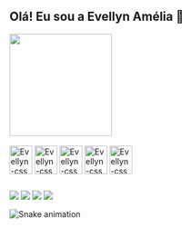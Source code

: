 ## Olá! Eu sou a Evellyn Amélia 👋

<div>
  <img height="180em" src="https://github-readme-stats.vercel.app/api?username=evellynamelia&show_icons=true&theme=radical"/>
</div>

<div style="display: inline_blobk"><br>
  <img align="center" alt="Evellyn-css" height="50" width="40" src="https://cdn.jsdelivr.net/gh/devicons/devicon/icons/javascript/javascript-original.svg" />
  <img align="center" alt="Evellyn-css" height="50" width="40" src="https://cdn.jsdelivr.net/gh/devicons/devicon/icons/css3/css3-original.svg" />
  <img align="center" alt="Evellyn-css" height="50" width="40" src="https://cdn.jsdelivr.net/gh/devicons/devicon/icons/html5/html5-original.svg" />
  <img align="center" alt="Evellyn-css" height="50" width="40" src="https://cdn.jsdelivr.net/gh/devicons/devicon/icons/python/python-original.svg" />
  <img align="center" alt="Evellyn-css" height="50" width="40" src="https://cdn.jsdelivr.net/gh/devicons/devicon/icons/java/java-original.svg" />
</div>

##

<div>
  <a href="https://www.linkedin.com/in/evellyn-am%C3%A9lia-7aaa3b205/" target="_black"><img src="https://img.shields.io/badge/LinkedIn-0077B5?style=for-the-badge&logo=linkedin&logoColor=white" target="_black"></a>
  <a href="https://www.instagram.com/evllynzx/" target="_black"><img src="https://img.shields.io/badge/Instagram-E4405F?style=for-the-badge&logo=instagram&logoColor=white" target="_black"></a>
  <a href="https://www.facebook.com/profile.php?id=100069215873028&_rdc=1&_rdr" target="_black"><img src="https://img.shields.io/badge/Facebook-1877F2?style=for-the-badge&logo=facebook&logoColor=white" target="_black"></a>
  <a href="" target="_black"><img src="https://img.shields.io/badge/YouTube-FF0000?style=for-the-badge&logo=youtube&logoColor=white" target="_black"></a>  
</div>

![Snake animation](https://github.com/evellynamelia/evellynamelia/blob/output/github-contribution-grid-snake.svg)
